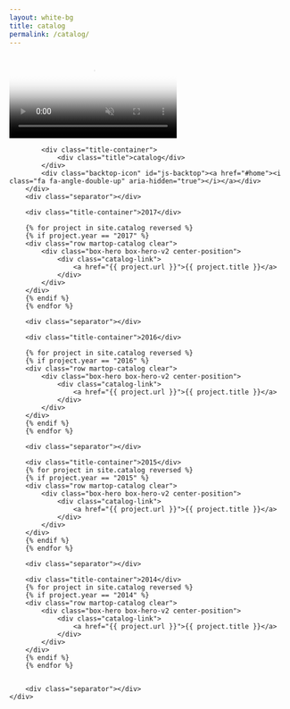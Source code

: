 ```yaml
---
layout: white-bg
title: catalog
permalink: /catalog/
---
```


<div class="banner">
	<video autoplay loop muted class="banner__video" poster="/assets/images/poster.jpg">
		<source src="/assets/video/catalog-video.mp4" type="video/mp4">
	</video>
	<div class="crwns-wrapper catalog-wrapper clear">
		<div class="spacer3x"></div>
		<div class="row martop-catalog clear">

			<div class="title-container">
				<div class="title">catalog</div>
			</div>
			<div class="backtop-icon" id="js-backtop"><a href="#home"><i class="fa fa-angle-double-up" aria-hidden="true"></i></a></div>
		</div>
		<div class="separator"></div>

		<div class="title-container">2017</div>
		
		{% for project in site.catalog reversed %}
		{% if project.year == "2017" %}
		<div class="row martop-catalog clear">
			<div class="box-hero box-hero-v2 center-position">
				<div class="catalog-link">
					<a href="{{ project.url }}">{{ project.title }}</a>
				</div>
			</div>
		</div>
		{% endif %}
		{% endfor %}

		<div class="separator"></div>

		<div class="title-container">2016</div>
		
		{% for project in site.catalog reversed %}
		{% if project.year == "2016" %}
		<div class="row martop-catalog clear">
			<div class="box-hero box-hero-v2 center-position">
				<div class="catalog-link">
					<a href="{{ project.url }}">{{ project.title }}</a>
				</div>
			</div>
		</div>
		{% endif %}
		{% endfor %}

		<div class="separator"></div>

		<div class="title-container">2015</div>
		{% for project in site.catalog reversed %}
		{% if project.year == "2015" %}
		<div class="row martop-catalog clear">
			<div class="box-hero box-hero-v2 center-position">
				<div class="catalog-link">
					<a href="{{ project.url }}">{{ project.title }}</a>
				</div>
			</div>
		</div>
		{% endif %}
		{% endfor %}

		<div class="separator"></div>

		<div class="title-container">2014</div>
		{% for project in site.catalog reversed %}
		{% if project.year == "2014" %}
		<div class="row martop-catalog clear">
			<div class="box-hero box-hero-v2 center-position">
				<div class="catalog-link">
					<a href="{{ project.url }}">{{ project.title }}</a>
				</div>
			</div>
		</div>
		{% endif %}
		{% endfor %}
		

		<div class="separator"></div>
	</div>
	
</div>